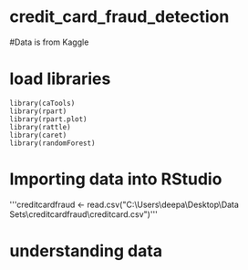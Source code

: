 # credit_card_fraud_detection
#Data is from Kaggle
# load libraries
```
library(caTools)
library(rpart)
library(rpart.plot)
library(rattle)
library(caret)
library(randomForest)
```
# Importing data into RStudio
'''creditcardfraud <- read.csv("C:\\Users\\deepa\\Desktop\\Data Sets\\creditcardfraud\\creditcard.csv")'''
# understanding data
